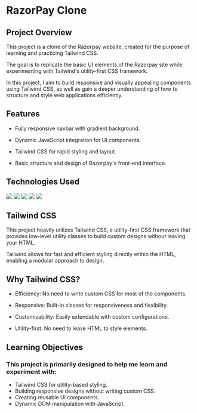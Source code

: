 # RazorPay Clone

## Project Overview

This project is a clone of the Razorpay website, created for the purpose of learning and practicing Tailwind CSS.

The goal is to replicate the basic UI elements of the Razorpay site while experimenting with Tailwind's utility-first CSS framework.

In this project, I aim to build responsive and visually appealing components using Tailwind CSS, as well as gain a deeper understanding of how to structure and style web applications efficiently.

## Features

- Fully responsive navbar with gradient background.
  
- Dynamic JavaScript integration for UI components.
  
- Tailwind CSS for rapid styling and layout.
  
- Basic structure and design of Razorpay's front-end interface.

## Technologies Used

<img src="https://img.shields.io/badge/html5%20-%23E34F26.svg?&style=for-the-badge&logo=html5&logoColor=white"/>  

<img src="https://img.shields.io/badge/tailwindcss%20-%2338B2AC.svg?&style=for-the-badge&logo=tailwind-css&logoColor=white"/>

<img src="https://img.shields.io/badge/javascript%20-%23323330.svg?&style=for-the-badge&logo=javascript&logoColor=%23F7DF1E"/>

<img src="https://img.shields.io/badge/github%20-%23121011.svg?&style=for-the-badge&logo=github&logoColor=white"/>

<img src="https://img.shields.io/badge/vite-%23646CFF.svg?&style=for-the-badge&logo=vite&logoColor=white"/>


## Tailwind CSS

This project heavily utilizes Tailwind CSS, a utility-first CSS framework that provides low-level utility classes to build custom designs without leaving your HTML.

Tailwind allows for fast and efficient styling directly within the HTML, enabling a modular approach to design.

## Why Tailwind CSS?

- Efficiency: No need to write custom CSS for most of the components.

- Responsive: Built-in classes for responsiveness and flexibility.

- Customizability: Easily extendable with custom configurations.

- Utility-first: No need to leave HTML to style elements.

## Learning Objectives

### This project is primarily designed to help me learn and experiment with:

- Tailwind CSS for utility-based styling.
- Building responsive designs without writing custom CSS.
- Creating reusable UI components.
- Dynamic DOM manipulation with JavaScript.
